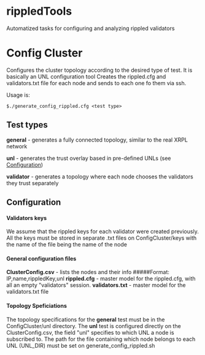# rippledTools
Automatized tasks for configuring and analyzing rippled validators

# Config Cluster

Configures the cluster topology according to the desired type of test. It is basically an UNL configuration tool
Creates the rippled.cfg and validators.txt file for each node and sends to each one fo them via ssh.

Usage is:

```
$./generate_config_rippled.cfg <test type>

```

## Test types
**general** - generates a fully connected topology, similar to the real XRPL network

**unl** - generates the trust overlay based in pre-defined UNLs (see [Configuration](https://github.com/FlavScheidt/rippledTools/edit/main/README.md#configuration))

**validator** - generates a topology where each node chooses the validators they trust separately

## Configuration

#### Validators keys
We assume that the rippled keys for each validator were created previously. All the keys must be stored in separate .txt files on ConfigCluster/keys with the name of the file being the name of the node

#### General configuration files
**ClusterConfig.csv**  - lists the nodes and their info
  #####Format:
    IP,name,rippledKey,unl
**rippled.cfg** - master model for the rippled.cfg, with all an empty "validators" session.
**validators.txt** - master model for the validators.txt file

#### Topology Speficiations
The topology specifications for the **general** test must be in the ConfigCluster/unl directory. The **unl** test is configured directly on the ClusterConfig.csv, the field "unl" specifies to which UNL a node is subscribed to. The path for the file containing which node belongs to each UNL (UNL_DIR) must be set on generate_config_rippled.sh 
